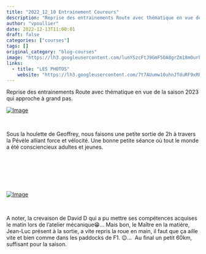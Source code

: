 ```yaml
---
title: "2022_12_10 Entrainement Coureurs"
description: "Reprise des entrainements Route avec thématique en vue de la saison 2023 qui approche à grand pas."
author: "vpoullier"
date: 2022-12-13T11:00:01
draft: false
categories: ["courses"]
tags: []
original_category: "blog-courses"
image: "https://lh3.googleusercontent.com/lunYSzcFtJ9GmF5OA8grZm18mOurknJonUA5dfH3EfUngCWt6rBg7P21FcKmD6nTjBEY0HIPXTUkxIUvoSILyMqmbJxbwwxZjve64bXZmtFVArc7_H_aqfKFH4oDS4_RBbmdDKTsuN_oLqPhtXQc00K0CzlGSu8T99u8U1U-Hce_Ub9TCu2PvQ6I-mH_y9LuOLseUvajKq7vQaWGDF-CYPgADrUDMvQHsxZaNF6Bu6DZMiv7uOdjFdzSJyo1_80af7UxkmGWSJuYGqayAv8gf2UwTZBClVLrMfbgeHevOlnlpoJku_BFRtO466Mm-vU_M0ENWlbCQNbKvusFMyOBse5gmyGfCXjQSXs9_j4PMjK2zYMA7vm1pqU8fTnfZkMgjqe8BRhuNkQUA2Ah0ijbaKbUL6OrNUrrqDaG7ec6d-UY1wGR7KDAPHwFo_mEpS1PnkmUG6inMdI22yYzb8W087onXS0geNTZsqtMFetwKIPead5z2qP2puBPjFJpmk3VKwzmYAM0Ku_-oPPwOEmd6fi3tRYMl1LADnSy1sLBhlxyHkMtdx3xObbg5QBhh7d62ha-L_1XNrrC7_kEqAtq4NwWYrTZ3MBpaKWhj3Im95TIRWpJ32IV32bA5J4wegV3VepbtBzO_0PIjEgh2qto9POzWdv_yKR04DGZ8wQlZA7R-hl2VpVAjneRhVXcuE0fc_vL0bSL0jNIU52yNa5_2NOm6c9-RDBghQzVivcx6bXbK3qiNE5YbOltlcLpyOs4oJtbYwV-Slt6ImnfF7QCGGMds7sCs1nv6Hd-1uY5nOshTnfXDWyCUjXJjdIC9XPrgVLQ9sFFdyBjQ4dsKBxU3I8g0CUXP_MsUP7yRxUjB0pDxFkwE9GOi5vrF7oB06IHACl4yvkwOyiH6IWccKAed9m32U4vgx1xJcrW-dz0NgKMBg=w614-h346-no?authuser=0"
links:
  - title: "LES PHOTOS"
    website: "https://lh3.googleusercontent.com/7t7AUumw10uhnJTduRF9xRR-Wzp2sEV4zGSNMEZaPnvSLZ_ZCkhEjC2edVGQOvBLs-1h_ZPemugPlTnsK4BMuTRbSxohq0Eaj7YSxA3Fzsqwnt3m3WaxWsScTGb4B5TR05TQ8vxa1zAMTtIuWvP4Cx7en7XjpitERivbdkzkCyzcnjJ6LJV_CNKoKZUbG68eZV-xZUlVfDX8bYJNoNnB0KaHwZkpXCF-7sONXo5K_wzZC2sNPi9RgAjDfFFhy6Kg8QzhJkMHtVxv0C3sia1q1z2oqQcOU0cC1JIwSqG8eoiKW45vaZutLQQGntDfPH4VPdk57YOXcH6Ilb18Tz_36El8MFXbTEYKqLB-CU2Rs-ehYUM98Y1cyEHDqwwxDaD9RbXkm05s2I3JJTREbJHIdFVxwgwvFsXZfvX5o73L2pfzSLv6n0UTM_8S6jqGCqYvHOVRyzQ4LmXAyb8f-KCJyDvb3VSrRFXnixOrXD5zaFC-fL-8mbXaczmAye63t_WhRPEOhLcidg--D9E5aHm9gNWtTU0UJjFhOOMmmpMbQDFqXWFcsjvH10Vg1CNcTr9f4S36_RKJzKMaTHVMxm4iGFZF9YKthSEhjt6kmOF8zvyBBO0FW6RXrEpBvxr84e0i3rF32JHyTsXA9ihafZ2L-zSWzWnQrxzuBmRttb5olQK8L0WAi8BnS9yGWrwMsNOefK-Ws0dGG2ceHB-aVC67Mgs5d1h4nzC5ka1Yu6dSf3W6fQwXT3Q_qSQM8TU2JCNwB8YlBoT37QvHocrG50rcjaxrdIOvX4HYUvRDB05r2vfzyylW1uuluRir1oO1Oh4IXbEkNQPkFyvdUas87YLIWu0qATv5n3ceZHAxAfygPmY_sJtF7SdXbdwyMnxceGHDTdm_n2TUcfYqF3W_BXjHQfoy4KS7q9rpof4jmlcF-P8DJQ=w167-h296-no?authuser=0"
---
```


Reprise des entrainements Route avec thématique en vue de la saison 2023 qui approche à grand pas.

<!--more-->

[ ![Image](https://lh3.googleusercontent.com/Wvyb4sLMSPX8ehSQNkrMsiF3mLxT68mdBFAe9pmWKGQ9WleM_OebAeDI7vgJgogtydHB0oBSdRbXcDr9hK_4rurh4-wUFba_Ly1b6lyPTseDgsQyGDm-lIYjDF7hC4o0V-W7DpFoHICB1ScMCUKIqwZO5cSR5CuiEZMYcTk-8WZwXnsum5-hU8J37_8JUMorjllRSNGVzoSj43MRaBV6fleQAOXDYh8XJ5isKi5jNRY_dQpNGNLIJF72KIBf5CKIybuQaqQNnkYCEWe6EgecwjRsKsry35Dmz8oUHi0jzFp1GFsC5SjC-JPFwHG5pneUmqCn8uRk2bxJS6huY8GVNvpGHgI6qIswyRTWqEAYOKcw_QC1tqmw_QPLxsb03HDmbR1VmcH7fQmaBHn_ieT0HSSNZvYXC4YaezTxSH1W2RNYccE0q4dbnIRmg6shOdtbA0NoXvR0EM6HyjDcZM0eVk4FrO5AZvPwicNwKkwQpTWAfCuVC-61bCEaO28Uk6msAg2f-pFllX_c1QDUoMePMUXzsRIs98neF1f5tYx-Nl2AuiL9W5-JOn7EC1RThNdK213iToirXWpIlBNa2mBwH8aqfQDKOZMycUhT4MvXEJFPr2hsuB4o13cdMSW441fIm5XhqJVNKikwGqSmLBy-bs4OarRMtzBjplzJbSesUUpgZX7yAj1-vC3qMQDRGtgKPLEg2-A5h57O8n1Pf5iNLYXRrpttviyDxytKBDW0b3_9KmPuGA5_fsjAUrfd7C4t1gOUAvHMCPcsT2yZ1NvgcYqaaBVUT4jFWI9SeQ-01xBQq8J0-x0yw7rhvancvwmpnOyjx9_yUm4R8HKrEraJqk06Hn6RPOFwDO7Q_r-HyZiXm9xxGpNfbZRRLGCZIeLQ1TWLi2NiXm_O4Vi1X_sZUwSruoVU5ocu_NRiqwmQbTogdg=w614-h346-no?authuser=0)](https://lh3.googleusercontent.com/Wvyb4sLMSPX8ehSQNkrMsiF3mLxT68mdBFAe9pmWKGQ9WleM_OebAeDI7vgJgogtydHB0oBSdRbXcDr9hK_4rurh4-wUFba_Ly1b6lyPTseDgsQyGDm-lIYjDF7hC4o0V-W7DpFoHICB1ScMCUKIqwZO5cSR5CuiEZMYcTk-8WZwXnsum5-hU8J37_8JUMorjllRSNGVzoSj43MRaBV6fleQAOXDYh8XJ5isKi5jNRY_dQpNGNLIJF72KIBf5CKIybuQaqQNnkYCEWe6EgecwjRsKsry35Dmz8oUHi0jzFp1GFsC5SjC-JPFwHG5pneUmqCn8uRk2bxJS6huY8GVNvpGHgI6qIswyRTWqEAYOKcw_QC1tqmw_QPLxsb03HDmbR1VmcH7fQmaBHn_ieT0HSSNZvYXC4YaezTxSH1W2RNYccE0q4dbnIRmg6shOdtbA0NoXvR0EM6HyjDcZM0eVk4FrO5AZvPwicNwKkwQpTWAfCuVC-61bCEaO28Uk6msAg2f-pFllX_c1QDUoMePMUXzsRIs98neF1f5tYx-Nl2AuiL9W5-JOn7EC1RThNdK213iToirXWpIlBNa2mBwH8aqfQDKOZMycUhT4MvXEJFPr2hsuB4o13cdMSW441fIm5XhqJVNKikwGqSmLBy-bs4OarRMtzBjplzJbSesUUpgZX7yAj1-vC3qMQDRGtgKPLEg2-A5h57O8n1Pf5iNLYXRrpttviyDxytKBDW0b3_9KmPuGA5_fsjAUrfd7C4t1gOUAvHMCPcsT2yZ1NvgcYqaaBVUT4jFWI9SeQ-01xBQq8J0-x0yw7rhvancvwmpnOyjx9_yUm4R8HKrEraJqk06Hn6RPOFwDO7Q_r-HyZiXm9xxGpNfbZRRLGCZIeLQ1TWLi2NiXm_O4Vi1X_sZUwSruoVU5ocu_NRiqwmQbTogdg=w614-h346-no?authuser=0)

&nbsp;

Sous la houlette de Geoffrey, nous faisons une petite sortie de 2h à travers la Pévèle alliant force et vélocité. Une bonne petite séance où tout le monde a été consciencieux adultes et jeunes.

&nbsp;

&nbsp;&nbsp;

&nbsp;

[![Image](https://lh3.googleusercontent.com/7t7AUumw10uhnJTduRF9xRR-Wzp2sEV4zGSNMEZaPnvSLZ_ZCkhEjC2edVGQOvBLs-1h_ZPemugPlTnsK4BMuTRbSxohq0Eaj7YSxA3Fzsqwnt3m3WaxWsScTGb4B5TR05TQ8vxa1zAMTtIuWvP4Cx7en7XjpitERivbdkzkCyzcnjJ6LJV_CNKoKZUbG68eZV-xZUlVfDX8bYJNoNnB0KaHwZkpXCF-7sONXo5K_wzZC2sNPi9RgAjDfFFhy6Kg8QzhJkMHtVxv0C3sia1q1z2oqQcOU0cC1JIwSqG8eoiKW45vaZutLQQGntDfPH4VPdk57YOXcH6Ilb18Tz_36El8MFXbTEYKqLB-CU2Rs-ehYUM98Y1cyEHDqwwxDaD9RbXkm05s2I3JJTREbJHIdFVxwgwvFsXZfvX5o73L2pfzSLv6n0UTM_8S6jqGCqYvHOVRyzQ4LmXAyb8f-KCJyDvb3VSrRFXnixOrXD5zaFC-fL-8mbXaczmAye63t_WhRPEOhLcidg--D9E5aHm9gNWtTU0UJjFhOOMmmpMbQDFqXWFcsjvH10Vg1CNcTr9f4S36_RKJzKMaTHVMxm4iGFZF9YKthSEhjt6kmOF8zvyBBO0FW6RXrEpBvxr84e0i3rF32JHyTsXA9ihafZ2L-zSWzWnQrxzuBmRttb5olQK8L0WAi8BnS9yGWrwMsNOefK-Ws0dGG2ceHB-aVC67Mgs5d1h4nzC5ka1Yu6dSf3W6fQwXT3Q_qSQM8TU2JCNwB8YlBoT37QvHocrG50rcjaxrdIOvX4HYUvRDB05r2vfzyylW1uuluRir1oO1Oh4IXbEkNQPkFyvdUas87YLIWu0qATv5n3ceZHAxAfygPmY_sJtF7SdXbdwyMnxceGHDTdm_n2TUcfYqF3W_BXjHQfoy4KS7q9rpof4jmlcF-P8DJQ=w167-h296-no?authuser=0)](https://lh3.googleusercontent.com/7t7AUumw10uhnJTduRF9xRR-Wzp2sEV4zGSNMEZaPnvSLZ_ZCkhEjC2edVGQOvBLs-1h_ZPemugPlTnsK4BMuTRbSxohq0Eaj7YSxA3Fzsqwnt3m3WaxWsScTGb4B5TR05TQ8vxa1zAMTtIuWvP4Cx7en7XjpitERivbdkzkCyzcnjJ6LJV_CNKoKZUbG68eZV-xZUlVfDX8bYJNoNnB0KaHwZkpXCF-7sONXo5K_wzZC2sNPi9RgAjDfFFhy6Kg8QzhJkMHtVxv0C3sia1q1z2oqQcOU0cC1JIwSqG8eoiKW45vaZutLQQGntDfPH4VPdk57YOXcH6Ilb18Tz_36El8MFXbTEYKqLB-CU2Rs-ehYUM98Y1cyEHDqwwxDaD9RbXkm05s2I3JJTREbJHIdFVxwgwvFsXZfvX5o73L2pfzSLv6n0UTM_8S6jqGCqYvHOVRyzQ4LmXAyb8f-KCJyDvb3VSrRFXnixOrXD5zaFC-fL-8mbXaczmAye63t_WhRPEOhLcidg--D9E5aHm9gNWtTU0UJjFhOOMmmpMbQDFqXWFcsjvH10Vg1CNcTr9f4S36_RKJzKMaTHVMxm4iGFZF9YKthSEhjt6kmOF8zvyBBO0FW6RXrEpBvxr84e0i3rF32JHyTsXA9ihafZ2L-zSWzWnQrxzuBmRttb5olQK8L0WAi8BnS9yGWrwMsNOefK-Ws0dGG2ceHB-aVC67Mgs5d1h4nzC5ka1Yu6dSf3W6fQwXT3Q_qSQM8TU2JCNwB8YlBoT37QvHocrG50rcjaxrdIOvX4HYUvRDB05r2vfzyylW1uuluRir1oO1Oh4IXbEkNQPkFyvdUas87YLIWu0qATv5n3ceZHAxAfygPmY_sJtF7SdXbdwyMnxceGHDTdm_n2TUcfYqF3W_BXjHQfoy4KS7q9rpof4jmlcF-P8DJQ=w167-h296-no?authuser=0)

&nbsp;

A noter, la crevaison de David D qui a pu mettre ses compétences acquises le matin lors de l’atelier mécanique😁… Mais bon, le Maître en la matière, Jean-Luc présent à la sortie, a vite repris la roue en main, il faut que ça aille vite et bien comme dans les paddocks de F1. 😉…&nbsp; Au final un petit 60km, suffisant pour la saison.